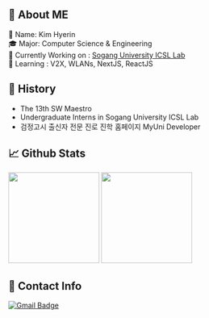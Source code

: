 <!--
![header](https://capsule-render.vercel.app/api?type=slice&color=auto&height=300&section=header&text=mye280c37&fontSize=40&rotate=20&fontAlignY=40)
-->

## :wave: About ME
:bookmark: Name: Kim Hyerin  
🎓 Major: Computer Science & Engineering  
🔭 Currently Working on : [Sogang University ICSL Lab](https://icslsogang.github.io/)  
🌱 Learning : V2X, WLANs, NextJS, ReactJS  

## :bookmark_tabs: History
* The 13th SW Maestro 
* Undergraduate Interns in Sogang University ICSL Lab
* 검정고시 출신자 전문 진로 진학 홈페이지 MyUni Developer

<!--
## 🗃️ Skill
 <img src="https://img.shields.io/badge/TypeScript-3178C6?style=flat&logo=TypeScript&logoColor=white"/>
 -->
 
## :chart_with_upwards_trend: Github Stats
<p>
 <img height="180em" src="https://github-readme-stats.vercel.app/api?username=mye280c37&theme=material-palenight&hide_border=true&count_private=true&include_all_commits=true" />
 <img height="180em" src="https://github-readme-stats.vercel.app/api/top-langs/?username=mye280c37&layout=compact&theme=material-palenight&hide_border=true&count_private=true" />
</p>

## :email: Contact Info
[![Gmail Badge](https://img.shields.io/badge/-mye280c37@gmail.com-purple?style=flat-square&labelColor=purple&logo=Gmail&logoColor=white&link=,ailto:mye280c37@gmail.com)](mailto:mye280c37@gmail.com)
